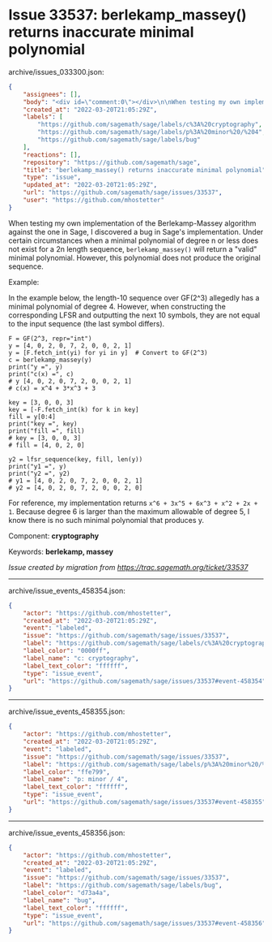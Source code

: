 # Issue 33537: berlekamp_massey() returns inaccurate minimal polynomial

archive/issues_033300.json:
```json
{
    "assignees": [],
    "body": "<div id=\"comment:0\"></div>\n\nWhen testing my own implementation of the Berlekamp-Massey algorithm against the one in Sage, I discovered a bug in Sage's implementation. Under certain circumstances when a minimal polynomial of degree n or less does not exist for a 2n length sequence, `berlekamp_massey()` will return a \"valid\" minimal polynomial. However, this polynomial does not produce the original sequence.\n\nExample:\n\nIn the example below, the length-10 sequence over GF(2^3) allegedly has a minimal polynomial of degree 4. However, when constructing the corresponding LFSR and outputting the next 10 symbols, they are not equal to the input sequence (the last symbol differs).\n\n```\nF = GF(2^3, repr=\"int\")\ny = [4, 0, 2, 0, 7, 2, 0, 0, 2, 1]\ny = [F.fetch_int(yi) for yi in y]  # Convert to GF(2^3)\nc = berlekamp_massey(y)\nprint(\"y =\", y)\nprint(\"c(x) =\", c)\n# y [4, 0, 2, 0, 7, 2, 0, 0, 2, 1]\n# c(x) = x^4 + 3*x^3 + 3\n\nkey = [3, 0, 0, 3]\nkey = [-F.fetch_int(k) for k in key]\nfill = y[0:4]\nprint(\"key =\", key)\nprint(\"fill =\", fill)\n# key = [3, 0, 0, 3]\n# fill = [4, 0, 2, 0]\n\ny2 = lfsr_sequence(key, fill, len(y))\nprint(\"y1 =\", y)\nprint(\"y2 =\", y2)\n# y1 = [4, 0, 2, 0, 7, 2, 0, 0, 2, 1]\n# y2 = [4, 0, 2, 0, 7, 2, 0, 0, 2, 0]\n```\n\nFor reference, my implementation returns `x^6 + 3x^5 + 6x^3 + x^2 + 2x + 1`. Because degree 6 is larger than the maximum allowable of degree 5, I know there is no such minimal polynomial that produces y.\n\nComponent: **cryptography**\n\nKeywords: **berlekamp, massey**\n\n_Issue created by migration from https://trac.sagemath.org/ticket/33537_\n\n",
    "created_at": "2022-03-20T21:05:29Z",
    "labels": [
        "https://github.com/sagemath/sage/labels/c%3A%20cryptography",
        "https://github.com/sagemath/sage/labels/p%3A%20minor%20/%204",
        "https://github.com/sagemath/sage/labels/bug"
    ],
    "reactions": [],
    "repository": "https://github.com/sagemath/sage",
    "title": "berlekamp_massey() returns inaccurate minimal polynomial",
    "type": "issue",
    "updated_at": "2022-03-20T21:05:29Z",
    "url": "https://github.com/sagemath/sage/issues/33537",
    "user": "https://github.com/mhostetter"
}
```
<div id="comment:0"></div>

When testing my own implementation of the Berlekamp-Massey algorithm against the one in Sage, I discovered a bug in Sage's implementation. Under certain circumstances when a minimal polynomial of degree n or less does not exist for a 2n length sequence, `berlekamp_massey()` will return a "valid" minimal polynomial. However, this polynomial does not produce the original sequence.

Example:

In the example below, the length-10 sequence over GF(2^3) allegedly has a minimal polynomial of degree 4. However, when constructing the corresponding LFSR and outputting the next 10 symbols, they are not equal to the input sequence (the last symbol differs).

```
F = GF(2^3, repr="int")
y = [4, 0, 2, 0, 7, 2, 0, 0, 2, 1]
y = [F.fetch_int(yi) for yi in y]  # Convert to GF(2^3)
c = berlekamp_massey(y)
print("y =", y)
print("c(x) =", c)
# y [4, 0, 2, 0, 7, 2, 0, 0, 2, 1]
# c(x) = x^4 + 3*x^3 + 3

key = [3, 0, 0, 3]
key = [-F.fetch_int(k) for k in key]
fill = y[0:4]
print("key =", key)
print("fill =", fill)
# key = [3, 0, 0, 3]
# fill = [4, 0, 2, 0]

y2 = lfsr_sequence(key, fill, len(y))
print("y1 =", y)
print("y2 =", y2)
# y1 = [4, 0, 2, 0, 7, 2, 0, 0, 2, 1]
# y2 = [4, 0, 2, 0, 7, 2, 0, 0, 2, 0]
```

For reference, my implementation returns `x^6 + 3x^5 + 6x^3 + x^2 + 2x + 1`. Because degree 6 is larger than the maximum allowable of degree 5, I know there is no such minimal polynomial that produces y.

Component: **cryptography**

Keywords: **berlekamp, massey**

_Issue created by migration from https://trac.sagemath.org/ticket/33537_





---

archive/issue_events_458354.json:
```json
{
    "actor": "https://github.com/mhostetter",
    "created_at": "2022-03-20T21:05:29Z",
    "event": "labeled",
    "issue": "https://github.com/sagemath/sage/issues/33537",
    "label": "https://github.com/sagemath/sage/labels/c%3A%20cryptography",
    "label_color": "0000ff",
    "label_name": "c: cryptography",
    "label_text_color": "ffffff",
    "type": "issue_event",
    "url": "https://github.com/sagemath/sage/issues/33537#event-458354"
}
```



---

archive/issue_events_458355.json:
```json
{
    "actor": "https://github.com/mhostetter",
    "created_at": "2022-03-20T21:05:29Z",
    "event": "labeled",
    "issue": "https://github.com/sagemath/sage/issues/33537",
    "label": "https://github.com/sagemath/sage/labels/p%3A%20minor%20/%204",
    "label_color": "ffe799",
    "label_name": "p: minor / 4",
    "label_text_color": "ffffff",
    "type": "issue_event",
    "url": "https://github.com/sagemath/sage/issues/33537#event-458355"
}
```



---

archive/issue_events_458356.json:
```json
{
    "actor": "https://github.com/mhostetter",
    "created_at": "2022-03-20T21:05:29Z",
    "event": "labeled",
    "issue": "https://github.com/sagemath/sage/issues/33537",
    "label": "https://github.com/sagemath/sage/labels/bug",
    "label_color": "d73a4a",
    "label_name": "bug",
    "label_text_color": "ffffff",
    "type": "issue_event",
    "url": "https://github.com/sagemath/sage/issues/33537#event-458356"
}
```

